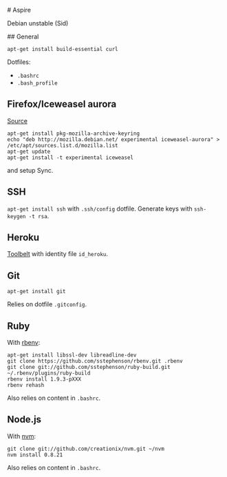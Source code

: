 # Aspire

Debian unstable (Sid)

## General

`apt-get install build-essential curl`

Dotfiles:
* `.bashrc`
* `.bash_profile`

## Firefox/Iceweasel aurora

[Source](http://mozilla.debian.net/)

```
apt-get install pkg-mozilla-archive-keyring
echo "deb http://mozilla.debian.net/ experimental iceweasel-aurora" > /etc/apt/sources.list.d/mozilla.list
apt-get update
apt-get install -t experimental iceweasel
``` 

and setup Sync.

## SSH

`apt-get install ssh` with `.ssh/config` dotfile. Generate keys with `ssh-keygen -t rsa`.

## Heroku

[Toolbelt](https://toolbelt.heroku.com/) with identity file `id_heroku`.

## Git

`apt-get install git`

Relies on dotfile `.gitconfig`.

## Ruby

With [rbenv](https://github.com/sstephenson/rbenv/):
```
apt-get install libssl-dev libreadline-dev
git clone https://github.com/sstephenson/rbenv.git .rbenv
git clone git://github.com/sstephenson/ruby-build.git ~/.rbenv/plugins/ruby-build
rbenv install 1.9.3-pXXX
rbenv rehash
```
Also relies on content in `.bashrc`.

## Node.js

With [nvm](https://github.com/creationix/nvm):
```
git clone git://github.com/creationix/nvm.git ~/nvm
nvm install 0.8.21
```
Also relies on content in `.bashrc`.
